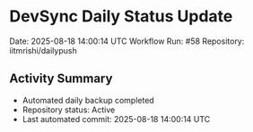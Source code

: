 # DevSync Daily Status Update
Date: 2025-08-18 14:00:14 UTC
Workflow Run: #58
Repository: iitmrishi/dailypush

## Activity Summary
- Automated daily backup completed
- Repository status: Active
- Last automated commit: 2025-08-18 14:00:14 UTC
